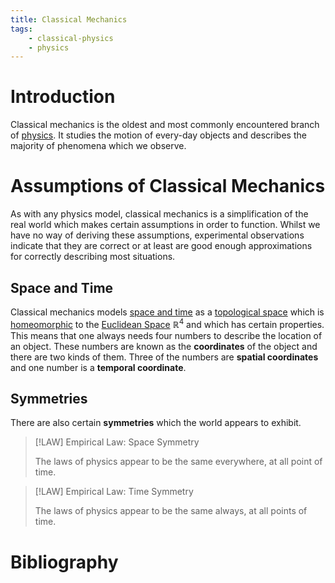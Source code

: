 ```yaml
---
title: Classical Mechanics
tags:
    - classical-physics
    - physics
---
```


# Introduction

Classical mechanics is the oldest and most commonly encountered branch of [physics](../index.md). It studies the motion of every-day objects and describes the majority of phenomena which we observe. 

# Assumptions of Classical Mechanics

As with any physics model, classical mechanics is a simplification of the real world which makes certain assumptions in order to function. Whilst we have no way of deriving these assumptions, experimental observations indicate that they are correct or at least are good enough approximations for correctly describing most situations.

## Space and Time

Classical mechanics models [space and time](../Space%20and%20Time.md) as a [topological space](../../Mathematics/Topology/Topological%20Spaces.md) which is [homeomorphic](../../Mathematics/Topology/Continuity/Homeomorphisms/Homeomorphic%20Spaces.md) to the [Euclidean Space](../../Mathematics/Analysis/Real%20Analysis/The%20Topology%20of%20Euclidean%20Space.md) $\mathbb{R}^4$ and which has certain properties. This means that one always needs four numbers to describe the location of an object. These numbers are known as the **coordinates** of the object and there are two kinds of them. Three of the numbers are **spatial coordinates** and one number is a **temporal coordinate**.

## Symmetries

There are also certain **symmetries** which the world appears to exhibit.

>[!LAW] Empirical Law: Space Symmetry
>
>The laws of physics appear to be the same everywhere, at all point of time.
>

>[!LAW] Empirical Law: Time Symmetry
>
>The laws of physics appear to be the same always, at all points of time.
>

# Bibliography
